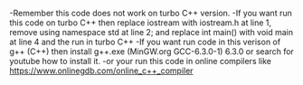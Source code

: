 -Remember this code does not work on turbo C++ version.
-If you want run this code on turbo C++ then replace iostream with iostream.h at line 1, remove using namespace std at line 2; and replace int main() with void main at line 4 and the run in turbo C++
-If you want run code in this verison of g++ (C++) then install g++.exe (MinGW.org GCC-6.3.0-1) 6.3.0 or search for youtube how to install it.
-or your run this code in online compilers like https://www.onlinegdb.com/online_c++_compiler